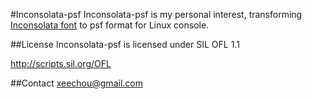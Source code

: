 #Inconsolata-psf
Inconsolata-psf is my personal interest, transforming 
[Inconsolata font](http://www.levien.com/type/myfonts/inconsolata.html) to psf
format for Linux console.

##License
Inconsolata-psf is licensed under SIL OFL 1.1 

http://scripts.sil.org/OFL
  
##Contact
xeechou@gmail.com
